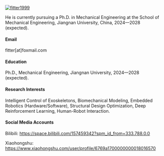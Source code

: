 

[![fitter1999](https://img.shields.io/badge/fitter1999-github-blue?logo=github)](https://github.com/fitter1999)

He is currently pursuing a Ph.D. in Mechanical Engineering at the School of Mechanical Engineering, Jiangnan University, China, 2024—2028 (expected).

#### Email
fitter[at]foxmail.com

#### Education
Ph.D., Mechanical Engineering, Jiangnan University, 2024—2028 (expected).

#### Research Interests
Intelligent Control of Exoskeletons, Biomechanical Modeling, Embedded Robotics (Hardware/Software), Structural Design Optimization, Deep Reinforcement Learning, Human-Robot Interaction.

#### Social Media Accounts
Bilibili: https://space.bilibili.com/157459342?spm_id_from=333.788.0.0

Xiaohongshu: https://www.xiaohongshu.com/user/profile/6769a1700000000018016570